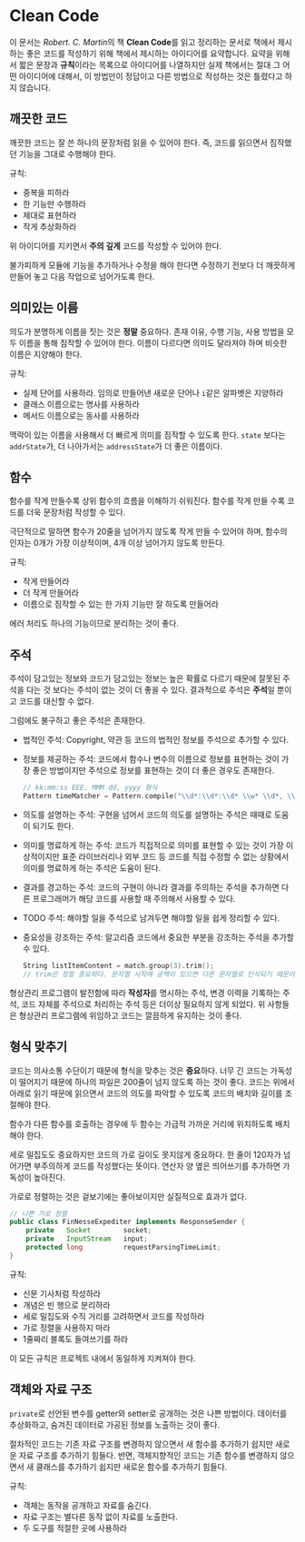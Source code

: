 # Clean Code

이 문서는 *Robert. C. Martin*의 책 **Clean Code**를 읽고 정리하는 문서로 책에서 제시하는 좋은 코드를 작성하기 위해 책에서 제시하는 아이디어를 요약합니다. 요약을 위해서 짧은 문장과 **규칙**이라는 목록으로 아이디어를 나열하지만 실제 책에서는 절대 그 어떤 아이디어에 대해서, 이 방법만이 정답이고 다른 방법으로 작성하는 것은 틀렸다고 하지 않습니다.

## 깨끗한 코드

깨끗한 코드는 잘 쓴 하나의 문장처럼 읽을 수 있어야 한다. 즉, 코드를 읽으면서 짐작했던 기능을 그대로 수행해야 한다.

규칙:

- 중복을 피하라
- 한 기능만 수행하라
- 제대로 표현하라
- 작게 추상화하라

위 아이디어를 지키면서 **주의 깊게** 코드를 작성할 수 있어야 한다.

불가피하게 모듈에 기능을 추가하거나 수정을 해야 한다면 수정하기 전보다 더 깨끗하게 만들어 놓고 다음 작업으로 넘어가도록 한다.

## 의미있는 이름

의도가 분명하게 이름을 짓는 것은 **정말** 중요하다. 존재 이유, 수행 기능, 사용 방법을 모두 이름을 통해 짐작할 수 있어야 한다. 이름이 다르다면 의미도 달라져야 하며 비슷한 이름은 지양해야 한다. 

규칙:

- 실제 단어를 사용하라. 임의로 만들어낸 새로운 단어나 `i`같은 알파벳은 지양하라
- 클래스 이름으로는 명사를 사용하라
- 메서드 이름으로는 동사를 사용하라

맥락이 있는 이름을 사용해서 더 빠르게 의미를 짐작할 수 있도록 한다. `state` 보다는 `addrState`가, 더 나아가서는 `addressState`가 더 좋은 이름이다.

## 함수

함수를 작게 만들수록 상위 함수의 흐름을 이해하기 쉬워진다. 함수를 작게 만들 수록 코드를 더욱 문장처럼 작성할 수 있다.

극단적으로 말하면 함수가 20줄을 넘어가지 않도록 작게 만들 수 있어야 하며, 함수의 인자는 0개가 가장 이상적이며, 4개 이상 넘어가지 않도록 만든다.

규칙:

- 작게 만들어라
- 더 작게 만들어라
- 이름으로 짐작할 수 있는 한 가지 기능만 잘 하도록 만들어라

에러 처리도 하나의 기능이므로 분리하는 것이 좋다.

## 주석

주석이 담고있는 정보와 코드가 담고있는 정보는 높은 확률로 다르기 때문에 잘못된 주석을 다는 것 보다는 주석이 없는 것이 더 좋을 수 있다. 결과적으로 주석은 **주석**일 뿐이고 코드를 대신할 수 없다.

그럼에도 불구하고 좋은 주석은 존재한다.

- 법적인 주석: Copyright, 약관 등 코드의 법적인 정보를 주석으로 추가할 수 있다.
- 정보를 제공하는 주석: 코드에서 함수나 변수의 이름으로 정보를 표현하는 것이 가장 좋은 방법이지만 주석으로 정보를 표현하는 것이 더 좋은 경우도 존재한다.

    ```swift
    // kk:mm:ss EEE, MMM dd, yyyy 형식
    Pattern timeMatcher = Pattern.compile("\\d*:\\d*:\\d* \\w* \\d*, \\d*")
    ```

- 의도를 설명하는 주석: 구현을 넘어서 코드의 의도를 설명하는 주석은 때때로 도움이 되기도 한다.
- 의미를 명료하게 하는 주석: 코드가 직접적으로 의미를 표현할 수 있는 것이 가장 이상적이지만 표준 라이브러리나 외부 코드 등 코드를 직접 수정할 수 없는 상황에서 의미를 명료하게 하는 주석은 도움이 된다.
- 결과를 경고하는 주석: 코드의 구현이 아니라 결과를 주의하는 주석을 추가하면 다른 프로그래머가 해당 코드를 사용할 때 주의해서 사용할 수 있다.
- TODO 주석: 해야할 일을 주석으로 남겨두면 해야할 일을 쉽게 정리할 수 있다.
- 중요성을 강조하는 주석: 알고리즘 코드에서 중요한 부분을 강조하는 주석을 추가할 수 있다.

    ```swift
    String listItemContent = match.group(3).trim();
    // trim은 정말 중요하다. 문자열 시작에 공백이 있으면 다른 문자열로 인식되기 때문이다.
    ```

형상관리 프로그램이 발전함에 따라 **작성자**를 명시하는 주석, 변경 이력을 기록하는 주석, 코드 자체를 주석으로 처리하는 주석 등은 더이상 필요하지 않게 되었다. 위 사항들은 형상관리 프로그램에 위임하고 코드는 깔끔하게 유지하는 것이 좋다.

## 형식 맞추기

코드는 의사소통 수단이기 때문에 형식을 맞추는 것은 **중요**하다. 너무 긴 코드는 가독성이 떨어지기 때문에 하나의 파일은 200줄이 넘지 않도록 하는 것이 좋다. 코드는 위에서 아래로 읽기 때문에 읽으면서 코드의 의도를 파악할 수 있도록 코드의 배치와 길이를 조절해야 한다. 

함수가 다른 함수를 호출하는 경우에 두 함수는 가급적 가까운 거리에 위치하도록 배치해야 한다.

세로 밀집도도 중요하지만 코드의 가로 길이도 못지않게 중요하다. 한 줄이 120자가 넘어가면 부주의하게 코드를 작성했다는 뜻이다. 연산자 양 옆은 띄어쓰기를 추가하면 가독성이 높아진다.

가로로 정렬하는 것은 겉보기에는 좋아보이지만 실질적으로 효과가 없다.

```java
// 나쁜 가로 정렬
public class FinNesseExpediter implements ResponseSender {
	private   Socket        socket;
	private   InputStream   input;
	protected long          requestParsingTimeLimit;
}
```

규칙:

- 신문 기사처럼 작성하라
- 개념은 빈 행으로 분리하라
- 세로 밀집도와 수직 거리를 고려하면서 코드를 작성하라
- 가로 정렬을 사용하지 마라
- 1줄짜리 블록도 들여쓰기를 하라

이 모든 규칙은 프로젝트 내에서 동일하게 지켜져야 한다.

## 객체와 자료 구조

`private`로 선언된 변수를 getter와 setter로 공개하는 것은 나쁜 방법이다. 데이터를 추상화하고, 숨겨진 데이터로 가공된 정보를 노출하는 것이 좋다.

절차적인 코드는 기존 자료 구조를 변경하지 않으면서 새 함수를 추가하기 쉽지만 새로운 자료 구조를 추가하기 힘들다. 반면, 객체지향적인 코드는 기존 함수를 변경하지 않으면서 새 클래스를 추가하기 쉽지만 새로운 함수를 추가하기 힘들다.

규칙:

- 객체는 동작을 공개하고 자료를 숨긴다.
- 자료 구조는 별다른 동작 없이 자료를 노출한다.
- 두 도구를 적절한 곳에 사용하라